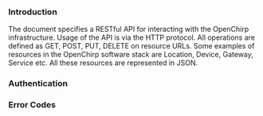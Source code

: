 ### Introduction

The document specifies a RESTful API for interacting with the OpenChirp infrastructure. Usage of the API is via the HTTP protocol. All operations are defined as GET, POST, PUT, DELETE on resource URLs. Some examples of resources in the OpenChirp software stack are Location, Device, Gateway, Service etc. All these resources are represented in JSON.



### Authentication



### Error Codes

  